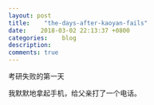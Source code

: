 ```yaml
---
layout: post
title:    "the-days-after-kaoyan-fails"
date:    2018-03-02 22:13:37 +0800
categories:    blog
description:
comments: true
---
```


考研失败的第一天

我默默地拿起手机，给父亲打了一个电话。
